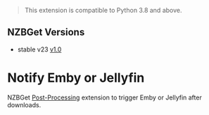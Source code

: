 >This extension is compatible to Python 3.8 and above.

## NZBGet Versions

- stable v23 [v1.0](https://github.com/nzbgetcom/Extension-NotifyEmbyJellyfin/releases/tag/v1.0)

# Notify Emby or Jellyfin

NZBGet [Post-Processing](https://github.com/nzbgetcom/nzbget/blob/develop/docs/extensions/POST-PROCESSING.md) extension to trigger Emby or Jellyfin after downloads.
